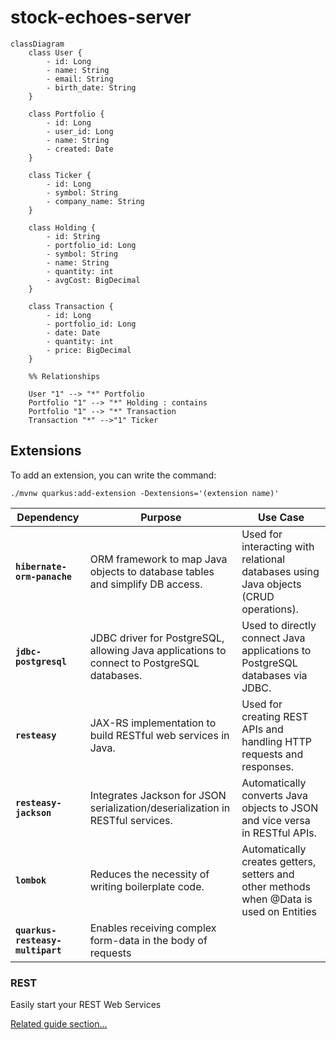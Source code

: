 # stock-echoes-server
````mermaid
classDiagram
    class User {
        - id: Long
        - name: String
        - email: String
        - birth_date: String
    }

    class Portfolio {
        - id: Long
        - user_id: Long
        - name: String
        - created: Date
    }

    class Ticker {
        - id: Long
        - symbol: String
        - company_name: String
    }

    class Holding {
        - id: String
        - portfolio_id: Long
        - symbol: String
        - name: String
        - quantity: int
        - avgCost: BigDecimal
    }

    class Transaction {
        - id: Long
        - portfolio_id: Long
        - date: Date
        - quantity: int
        - price: BigDecimal
    }

    %% Relationships

    User "1" --> "*" Portfolio
    Portfolio "1" --> "*" Holding : contains
    Portfolio "1" --> "*" Transaction
    Transaction "*" -->"1" Ticker
````

## Extensions

To add an extension, you can write the command:

```shell script
./mvnw quarkus:add-extension -Dextensions='(extension name)'
```

| Dependency                  | Purpose                                                                                    | Use Case                                                                                |
|-----------------------------|--------------------------------------------------------------------------------------------|-----------------------------------------------------------------------------------------|
| **`hibernate-orm-panache`** | ORM framework to map Java objects to database tables and simplify DB access.               | Used for interacting with relational databases using Java objects (CRUD operations).    |
| **`jdbc-postgresql`**       | JDBC driver for PostgreSQL, allowing Java applications to connect to PostgreSQL databases. | Used to directly connect Java applications to PostgreSQL databases via JDBC.            |
| **`resteasy`**              | JAX-RS implementation to build RESTful web services in Java.                               | Used for creating REST APIs and handling HTTP requests and responses.                   |
| **`resteasy-jackson`**      | Integrates Jackson for JSON serialization/deserialization in RESTful services.             | Automatically converts Java objects to JSON and vice versa in RESTful APIs.             |
| **`lombok`**                | Reduces the necessity of writing boilerplate code.                                         | Automatically creates getters, setters and other methods when @Data is used on Entities |
| **`quarkus-resteasy-multipart`** | Enables receiving complex form-data in the body of requests                                |  |

### REST

Easily start your REST Web Services

[Related guide section...](https://quarkus.io/guides/getting-started-reactive#reactive-jax-rs-resources)
